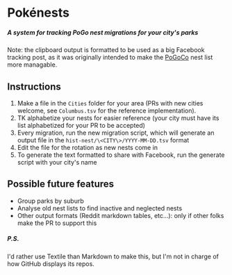 # Pokénests

##### A system for tracking PoGo nest migrations for your city's parks

Note: the clipboard output is formatted to be used as a big Facebook tracking
post, as it was originally intended to make the [PoGoCo](https://www.facebook.com/groups/PokemonGoColumbus) nest list more
managable.

## Instructions

1. Make a file in the `Cities` folder for your area (PRs with new cities welcome, see `Columbus.tsv` for the reference implementation).
2. TK alphabetize your nests for easier reference (your city must have its list alphabetized for your PR to be accepted)
3. Every migration, run the new migration script, which will generate an output file in the `hist-nest/\<CITY\>/YYYY-MM-DD.tsv` format
4. Edit the file for the rotation as new nests come in
5. To generate the text formatted to share with Facebook, run the generate script with your city's name 

## Possible future features

* Group parks by suburb
* Analyse old nest lists to find inactive and neglected nests
* Other output formats (Reddit markdown tables, etc…): only if other folks make the PR to support this

##### P.S.

I'd rather use Textile than Markdown to make this, but I'm not in charge of how GitHub displays its repos.